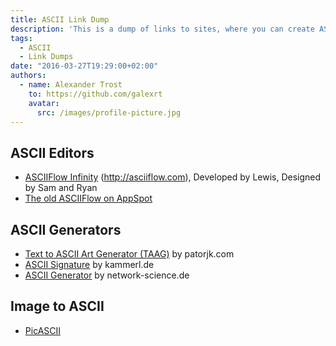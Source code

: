 ```yaml
---
title: ASCII Link Dump
description: 'This is a dump of links to sites, where you can create ASCII content/art, convert images to ASCII and more.'
tags:
  - ASCII
  - Link Dumps
date: "2016-03-27T19:29:00+02:00"
authors:
  - name: Alexander Trost
    to: https://github.com/galexrt
    avatar:
      src: /images/profile-picture.jpg
---
```


## ASCII Editors

* [ASCIIFlow Infinity](http://asciiflow.com) (http://asciiflow.com), Developed by Lewis, Designed by Sam and Ryan
* [The old ASCIIFlow on AppSpot](http://stable.ascii-flow.appspot.com/)

## ASCII Generators

* [Text to ASCII Art Generator (TAAG)](http://patorjk.com/software/taag/) by patorjk.com
* [ASCII Signature](http://www.kammerl.de/ascii/AsciiSignature.php) by kammerl.de
* [ASCII Generator](http://www.network-science.de/ascii/) by network-science.de

## Image to ASCII

* [PicASCII](http://picascii.com/)
